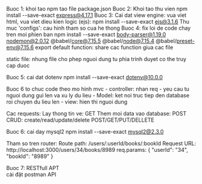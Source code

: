 Buoc 1: khoi tao npm tao file package.json 
Buoc 2: Khoi tao thu vien npm install --save-exact express@4.17.1
Buoc 3: Cai dat view engine: vua viet html, vua viet dieu kien logic (ejs): npm install --save-exact ejs@3.1.6
     Thu muc 'configs': cau hinh tham so cua he thong
Buoc 4: fix loi de code chay tren moi phien ban npm install --save-exact body-parser@1.19.0 nodemon@2.0.12 @babel/core@7.15.5 @babel/node@7.15.4 @babel/preset-env@7.15.6
     export default function: share cac function giua cac file

static file: nhung file cho phep nguoi dung tu phia trinh duyet co the truy cap duoc

Buoc 5: cai dat dotenv npm install --save-exact dotenv@10.0.0

Buoc 6 to chuc code theo mo hinh mvc
     - controller: nhan req - yeu cau tu nguoi dung gui len va xu ly du lieu
     - Model: ket noi truc tiep den database roi chuyen du lieu len
     - view: hien thi nguoi dung

Cac requests:
     Lay thong tin ve: GET
     Them moi data vao database: POST
     CRUD: create/read/update/delete
          POST/GET/PUT/DELLETE

Buoc 6: cai day mysql2 npm install --save-exact mysql2@2.3.0

Tham so tren router:
     Route path: /users/:userId/books/:bookId
     Request URL: http://localhost:3000/users/34/books/8989
     req.params: { "userId": "34", "bookId": "8989" }


Buoc 7: RESTfull APT     
     cài đặt postman API
